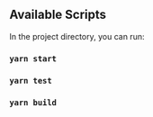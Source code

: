 ## Available Scripts

In the project directory, you can run:

### `yarn start`

### `yarn test`

### `yarn build`
